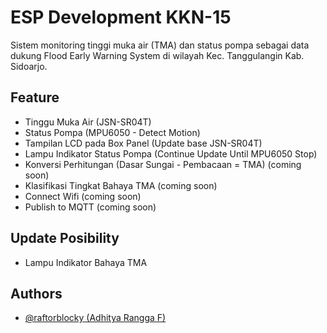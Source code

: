 # ESP Development KKN-15

Sistem monitoring tinggi muka air (TMA) dan status pompa sebagai data dukung Flood Early Warning System di wilayah Kec. Tanggulangin Kab. Sidoarjo.



## Feature

- Tinggu Muka Air (JSN-SR04T)
- Status Pompa (MPU6050 - Detect Motion)
- Tampilan LCD pada Box Panel (Update base JSN-SR04T)
- Lampu Indikator Status Pompa (Continue Update Until MPU6050 Stop)
- Konversi Perhitungan (Dasar Sungai - Pembacaan = TMA) (coming soon)
- Klasifikasi Tingkat Bahaya TMA (coming soon)
- Connect Wifi (coming soon)
- Publish to MQTT (coming soon)



## Update Posibility
- Lampu Indikator Bahaya TMA 



## Authors

- [@raftorblocky (Adhitya Rangga F)](https://www.github.com/raftorblocky)
